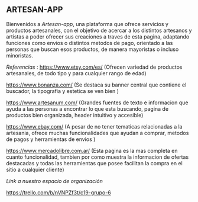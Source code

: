 ##  **ARTESAN-APP**
Bienvenidos a *Artesan-app*, una plataforma que ofrece servicios y productos artesanales, con el objetivo de acercar a los distintos artesanos y artistas a poder ofrecer sus creaciones a traves de esta pagina, adaptando funciones como envios o distintos metodos de pago, orientado a las personas que buscan esos productos, de manera mayoristas o incluso minoristas.


*Referencias* : 
https://www.etsy.com/es/ (Ofrecen variedad de productos artesanales, de todo tipo y para cualquier rango de edad)

https://www.bonanza.com/ (Se destaca su banner central que contiene el buscador, la tipografia y estetica se ven bien )

https://www.artesanum.com/ (Grandes fuentes de texto e informacion que ayuda a las personas a encontrar lo que esta buscando, pagina de productos bien organizada, header intuitivo y accesible)

https://www.ebay.com/ (A pesar de no tener tematicas relacionadas a la artesania, ofrece muchas funcionalidades que ayudan a comprar, metodos de pagos y herramientas de envios )

https://www.mercadolibre.com.ar/  (Esta pagina es la mas completa en cuanto funcionalidad, tambien por como muestra la informacion de ofertas destacadas y todas las herramientas que posee facilitan la compra en el sitio a cualquier cliente)


*Link a nuestro espacio de organización*

https://trello.com/b/nVNPZf3t/c19-grupo-6

